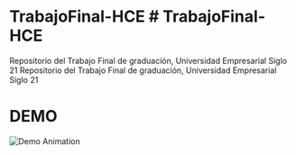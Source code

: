 # TrabajoFinal-HCE	# TrabajoFinal-HCE
Repositorio del Trabajo Final de graduación, Universidad Empresarial Siglo 21	Repositorio del Trabajo Final de graduación, Universidad Empresarial Siglo 21

# DEMO
![Demo Animation](../assets/demo.gif?raw=true)

